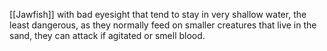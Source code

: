 [[Jawfish]] with bad eyesight that tend to stay in very shallow water, the least dangerous, as they normally feed on smaller creatures that live in the sand, they can attack if agitated or smell blood.